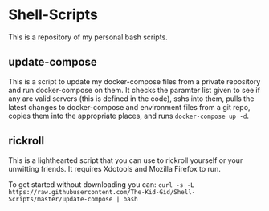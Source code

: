 # Shell-Scripts

This is a repository of my personal bash scripts.

## update-compose

This is a script to update my docker-compose files from a private repository and run docker-compose on them. It checks the paramter list given to see if any are valid servers (this is defined in the code), sshs into them, pulls the latest changes to docker-compose and environment files from a git repo, copies them into the appropriate places, and runs `docker-compose up -d`.

## rickroll

This is a lighthearted script that you can use to rickroll yourself or your unwitting friends. It requires Xdotools and Mozilla Firefox to run.

To get started without downloading you can:
`curl -s -L https://raw.githubusercontent.com/The-Kid-Gid/Shell-Scripts/master/update-compose | bash`
